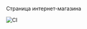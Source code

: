 Страница интернет-магазина

![CI](https://github.com/markovanton1986/anim/actions/workflows/web.yml/badge.svg)


